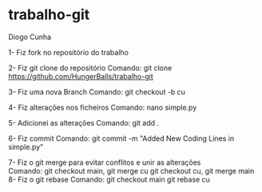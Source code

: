 # trabalho-git
Diogo Cunha

1- Fiz fork no repositório do trabalho 

2- Fiz git clone do repositório
	Comando: git clone https://github.com/HungerBalls/trabalho-git

3- Fiz uma nova Branch
	Comando: git checkout -b cu

4- Fiz alterações nos ficheiros 
	Comando: nano simple.py

5- Adicionei as alterações 
	Comando: git add . 

6- Fiz commit 
	Comando: git commit -m "Added New Coding Lines in simple.py"

7- Fiz o git merge para evitar conflitos e unir as alterações	
	Comando: git checkout main, git merge cu
		 git checkout cu, git merge main
8- Fiz o git rebase
	Comando: git checkout main
		 git rebase cu
